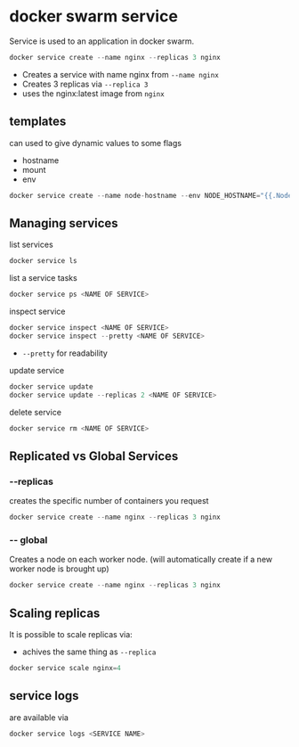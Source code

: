 # docker swarm service

Service is used to an application in docker swarm.

``` c#
docker service create --name nginx --replicas 3 nginx
```

- Creates a service with name nginx from `--name nginx`
- Creates 3 replicas via `--replica 3`
- uses the nginx:latest image from `nginx`

## templates

can used to give dynamic values to some flags

- hostname
- mount
- env

``` c#
docker service create --name node-hostname --env NODE_HOSTNAME="{{.Node.Hostname}}" --replicas 3 nginx
```

## Managing services

list services

``` c#
docker service ls
```

list a service tasks

``` c#
docker service ps <NAME OF SERVICE>
```

inspect service

``` c#
docker service inspect <NAME OF SERVICE>
docker service inspect --pretty <NAME OF SERVICE>
```

- `--pretty` for readability

update service

``` c#
docker service update
docker service update --replicas 2 <NAME OF SERVICE>
```

delete service

``` c#
docker service rm <NAME OF SERVICE>
```

## Replicated vs Global Services

### --replicas

creates the specific number of containers you request

``` c#
docker service create --name nginx --replicas 3 nginx 
```

### -- global

Creates a node on each worker node. (will automatically create if a new worker node is brought up)

``` c#
docker service create --name nginx --replicas 3 nginx 
```

## Scaling replicas

It is possible to scale replicas via:

- achives the same thing as `--replica`

``` c#
docker service scale nginx=4
```

## service logs

are available via

``` c#
docker service logs <SERVICE NAME>
```